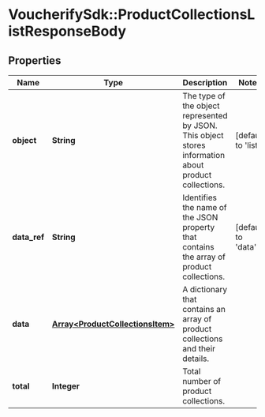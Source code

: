 # VoucherifySdk::ProductCollectionsListResponseBody

## Properties

| Name | Type | Description | Notes |
| ---- | ---- | ----------- | ----- |
| **object** | **String** | The type of the object represented by JSON. This object stores information about product collections. | [default to &#39;list&#39;] |
| **data_ref** | **String** | Identifies the name of the JSON property that contains the array of product collections. | [default to &#39;data&#39;] |
| **data** | [**Array&lt;ProductCollectionsItem&gt;**](ProductCollectionsItem.md) | A dictionary that contains an array of product collections and their details. |  |
| **total** | **Integer** | Total number of product collections. |  |

